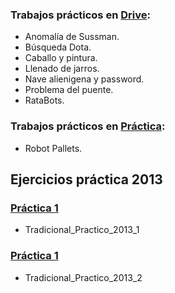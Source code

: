 ### Trabajos prácticos en <a href="https://docs.google.com/document/d/16G6HjtEAIy3XsLzrHPUZ0OMJps3z3gUeeraTuWS3omE/edit">Drive</a>:
* Anomalía de Sussman.
* Búsqueda Dota.
* Caballo y pintura.
* Llenado de jarros.
* Nave alienigena y password.
* Problema del puente.
* RataBots.

### Trabajos prácticos en <a href="https://bitbucket.org/ucsedaria/ia-catedra/wiki/practicas/Listado">Práctica</a>:
* Robot Pallets.

## Ejercicios práctica 2013
### <a href="https://bitbucket.org/ucsedaria/ia-catedra/wiki/2013/Entregas2013/Entrega1">Práctica 1</a>
* Tradicional_Practico_2013_1

### <a href="https://bitbucket.org/ucsedaria/ia-catedra/wiki/2013/Entregas2013/Entrega2">Práctica 1</a>
* Tradicional_Practico_2013_2